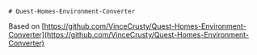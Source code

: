 ```
# Quest-Homes-Environment-Converter
```

Based on [https://github.com/VinceCrusty/Quest-Homes-Environment-Converter](https://github.com/VinceCrusty/Quest-Homes-Environment-Converter)
